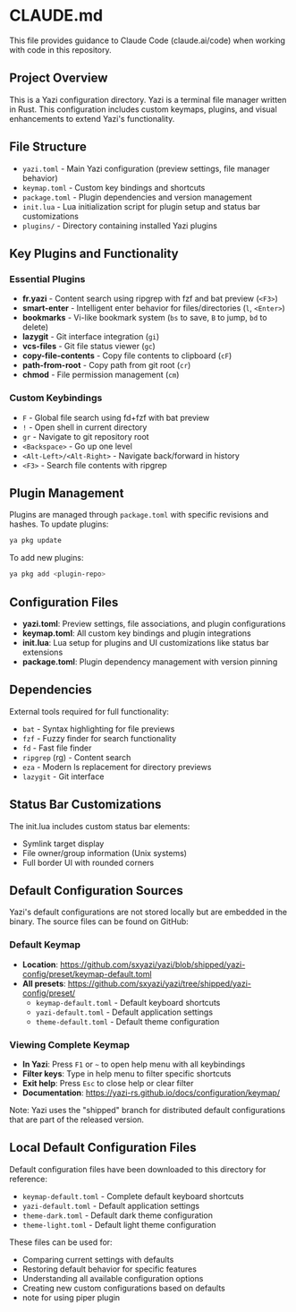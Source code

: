 # CLAUDE.md

This file provides guidance to Claude Code (claude.ai/code) when working with code in this repository.

## Project Overview
This is a Yazi configuration directory. Yazi is a terminal file manager written in Rust. This configuration includes custom keymaps, plugins, and visual enhancements to extend Yazi's functionality.

## File Structure
- `yazi.toml` - Main Yazi configuration (preview settings, file manager behavior)
- `keymap.toml` - Custom key bindings and shortcuts 
- `package.toml` - Plugin dependencies and version management
- `init.lua` - Lua initialization script for plugin setup and status bar customizations
- `plugins/` - Directory containing installed Yazi plugins

## Key Plugins and Functionality

### Essential Plugins
- **fr.yazi** - Content search using ripgrep with fzf and bat preview (`<F3>`)
- **smart-enter** - Intelligent enter behavior for files/directories (`l`, `<Enter>`)
- **bookmarks** - Vi-like bookmark system (`bs` to save, `B` to jump, `bd` to delete)
- **lazygit** - Git interface integration (`gi`)
- **vcs-files** - Git file status viewer (`gc`)
- **copy-file-contents** - Copy file contents to clipboard (`cF`)
- **path-from-root** - Copy path from git root (`cr`)
- **chmod** - File permission management (`cm`)

### Custom Keybindings
- `F` - Global file search using fd+fzf with bat preview
- `!` - Open shell in current directory
- `gr` - Navigate to git repository root
- `<Backspace>` - Go up one level
- `<Alt-Left>/<Alt-Right>` - Navigate back/forward in history
- `<F3>` - Search file contents with ripgrep

## Plugin Management
Plugins are managed through `package.toml` with specific revisions and hashes. To update plugins:
```bash
ya pkg update
```

To add new plugins:
```bash
ya pkg add <plugin-repo>
```

## Configuration Files
- **yazi.toml**: Preview settings, file associations, and plugin configurations
- **keymap.toml**: All custom key bindings and plugin integrations  
- **init.lua**: Lua setup for plugins and UI customizations like status bar extensions
- **package.toml**: Plugin dependency management with version pinning

## Dependencies
External tools required for full functionality:
- `bat` - Syntax highlighting for file previews
- `fzf` - Fuzzy finder for search functionality  
- `fd` - Fast file finder
- `ripgrep` (rg) - Content search
- `eza` - Modern ls replacement for directory previews
- `lazygit` - Git interface

## Status Bar Customizations
The init.lua includes custom status bar elements:
- Symlink target display
- File owner/group information (Unix systems)
- Full border UI with rounded corners

## Default Configuration Sources
Yazi's default configurations are not stored locally but are embedded in the binary. The source files can be found on GitHub:

### Default Keymap
- **Location**: https://github.com/sxyazi/yazi/blob/shipped/yazi-config/preset/keymap-default.toml
- **All presets**: https://github.com/sxyazi/yazi/tree/shipped/yazi-config/preset/
  - `keymap-default.toml` - Default keyboard shortcuts
  - `yazi-default.toml` - Default application settings
  - `theme-default.toml` - Default theme configuration

### Viewing Complete Keymap
- **In Yazi**: Press `F1` or `~` to open help menu with all keybindings
- **Filter keys**: Type in help menu to filter specific shortcuts
- **Exit help**: Press `Esc` to close help or clear filter
- **Documentation**: https://yazi-rs.github.io/docs/configuration/keymap/

Note: Yazi uses the "shipped" branch for distributed default configurations that are part of the released version.

## Local Default Configuration Files
Default configuration files have been downloaded to this directory for reference:
- `keymap-default.toml` - Complete default keyboard shortcuts
- `yazi-default.toml` - Default application settings
- `theme-dark.toml` - Default dark theme configuration
- `theme-light.toml` - Default light theme configuration

These files can be used for:
- Comparing current settings with defaults
- Restoring default behavior for specific features
- Understanding all available configuration options
- Creating new custom configurations based on defaults
- note for using piper plugin